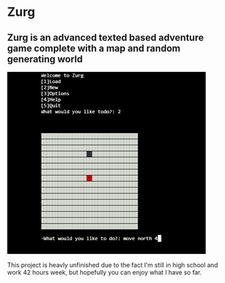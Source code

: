 # Zurg
## Zurg is an advanced texted based adventure game complete with a map and random generating world
![Zurg map](https://github.com/Jimbow500/Zurg/blob/master/zerg.PNG?raw=true)

This project is heavly unfinished due to the fact I'm still in high school and work 42 hours week, but hopefully you can enjoy what I have so far.
